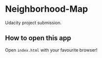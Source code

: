 # Neighborhood-Map

Udacity project submission.


## How to open this app

Open `index.html` with your favourite browser!
 